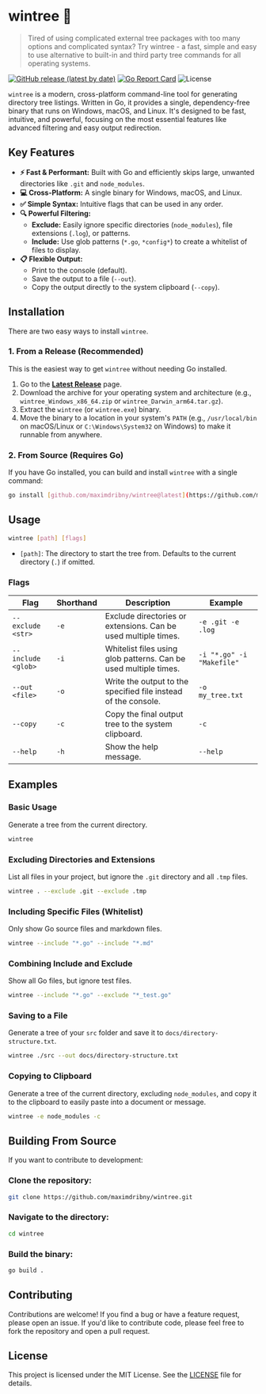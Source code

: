 # wintree 🌲

> Tired of using complicated external tree packages with too many options and complicated syntax? Try wintree - a fast, simple and easy to use alternative to built-in and third party tree commands for all operating systems.

[![GitHub release (latest by date)](https://img.shields.io/github/v/release/maximdribny/wintree)](https://github.com/maximdribny/wintree/releases/latest)
[![Go Report Card](https://goreportcard.com/badge/github.com/maximdribny/wintree)](https://goreportcard.com/report/github.com/maximdribny/wintree)
![License](https://img.shields.io/badge/license-MIT-blue.svg)

`wintree` is a modern, cross-platform command-line tool for generating directory tree listings. Written in Go, it provides a single, dependency-free binary that runs on Windows, macOS, and Linux. It's designed to be fast, intuitive, and powerful, focusing on the most essential features like advanced filtering and easy output redirection.

## Key Features

* **⚡ Fast & Performant:** Built with Go and efficiently skips large, unwanted directories like `.git` and `node_modules`.
* **💻 Cross-Platform:** A single binary for Windows, macOS, and Linux.
* **✅ Simple Syntax:** Intuitive flags that can be used in any order.
* **🔍 Powerful Filtering:**
    * **Exclude:** Easily ignore specific directories (`node_modules`), file extensions (`.log`), or patterns.
    * **Include:** Use glob patterns (`*.go`, `*config*`) to create a whitelist of files to display.
* **📋 Flexible Output:**
    * Print to the console (default).
    * Save the output to a file (`--out`).
    * Copy the output directly to the system clipboard (`--copy`).

## Installation

There are two easy ways to install `wintree`.

### 1. From a Release (Recommended)

This is the easiest way to get `wintree` without needing Go installed.

1.  Go to the [**Latest Release**](https://github.com/maximdribny/wintree/releases/latest) page.
2.  Download the archive for your operating system and architecture (e.g., `wintree_Windows_x86_64.zip` or `wintree_Darwin_arm64.tar.gz`).
3.  Extract the `wintree` (or `wintree.exe`) binary.
4.  Move the binary to a location in your system's `PATH` (e.g., `/usr/local/bin` on macOS/Linux or `C:\Windows\System32` on Windows) to make it runnable from anywhere.

### 2. From Source (Requires Go)


If you have Go installed, you can build and install `wintree` with a single command:

```sh
go install [github.com/maximdribny/wintree@latest](https://github.com/maximdribny/wintree@latest)
```

## Usage

```bash
wintree [path] [flags]
```

- `[path]`: The directory to start the tree from. Defaults to the current directory (`.`) if omitted.

### Flags

| Flag              | Shorthand | Description                                                       | Example                                 |
|-------------------|-----------|-------------------------------------------------------------------|-----------------------------------------|
| `--exclude <str>` | `-e`      | Exclude directories or extensions. Can be used multiple times.    | `-e .git -e .log`                        |
| `--include <glob>`| `-i`      | Whitelist files using glob patterns. Can be used multiple times.  | `-i "*.go" -i "Makefile"`               |
| `--out <file>`    | `-o`      | Write the output to the specified file instead of the console.    | `-o my_tree.txt`                        |
| `--copy`          | `-c`      | Copy the final output tree to the system clipboard.               | `-c`                                    |
| `--help`          | `-h`      | Show the help message.                                            | `--help`                                |

## Examples

### Basic Usage

Generate a tree from the current directory.

```bash
wintree
```

### Excluding Directories and Extensions

List all files in your project, but ignore the `.git` directory and all `.tmp` files.

```bash
wintree . --exclude .git --exclude .tmp
```

### Including Specific Files (Whitelist)

Only show Go source files and markdown files.

```bash
wintree --include "*.go" --include "*.md"
```

### Combining Include and Exclude

Show all Go files, but ignore test files.

```bash
wintree --include "*.go" --exclude "*_test.go"
```

### Saving to a File

Generate a tree of your `src` folder and save it to `docs/directory-structure.txt`.

```bash
wintree ./src --out docs/directory-structure.txt
```

### Copying to Clipboard

Generate a tree of the current directory, excluding `node_modules`, and copy it to the clipboard to easily paste into a document or message.

```bash
wintree -e node_modules -c
```

## Building From Source

If you want to contribute to development:

### Clone the repository:

```bash
git clone https://github.com/maximdribny/wintree.git
```

### Navigate to the directory:

```bash
cd wintree
```

### Build the binary:

```bash
go build .
```

## Contributing

Contributions are welcome! If you find a bug or have a feature request, please open an issue. If you'd like to contribute code, please feel free to fork the repository and open a pull request.

## License

This project is licensed under the MIT License. See the [LICENSE](LICENSE) file for details.


